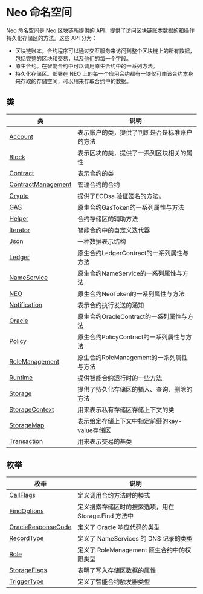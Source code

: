 # Neo 命名空间

Neo 命名空间是 Neo 区块链所提供的 API，提供了访问区块链账本数据的和操作持久化存储区的方法。这些 API 分为：

- 区块链账本。合约程序可以通过交互服务来访问到整个区块链上的所有数据，包括完整的区块和交易，以及他们的每一个字段。
- 原生合约。在智能合约中可以调用原生合约中的一系列方法。
- 持久化存储区。部署在 NEO 上的每一个应用合约都有一块仅可由该合约本身来存取的存储空间，可以用来存取合约中的数据。


## 类

| 类                                        | 说明                       |
| ---------------------------------------- | ------------------------ |
| [Account](neo/Account.md)                | 表示账户的类，提供了判断是否是标准账户的方法        |
| [Block](neo/Block.md)                    | 表示区块的类，提供了一系列区块相关的属性     |
| [Contract](neo/Contract.md)              | 表示合约的类                   |
| [ContractManagement](neo/ContractManagement.md) | 管理合约的合约 |
| [Crypto](neo/Crypto.md)              | 提供了ECDsa 验证签名的方法。                   |
| [GAS](neo/Gas.md)        | 原生合约GasToken的一系列属性与方法                |
| [Helper](neo/Helper.md)              | 合约存储区的辅助方法                   |
| [Iterator](neo/Iterator.md)              | 智能合约中的自定义迭代器                   |
| [Json](neo/Json.md)              | 一种数据表示结构                   |
| [Ledger](neo/Ledger.md)  | 原生合约LedgerContract的一系列属性与方法 |
| [NameService](neo/NameService.md) | 原生合约NameService的一系列属性与方法 |
| [NEO](neo/Neo.md)        |         原生合约NeoToken的一系列属性与方法        |
| [Notification](neo/Notification.md)              | 表示合约执行发送的通知                   |
| [Oracle](neo/Oracle.md) | 原生合约OracleContract的一系列属性与方法 |
| [Policy](neo/Policy.md) | 原生合约PolicyContract的一系列属性与方法 |
| [RoleManagement](neo/RoleManagement.md) | 原生合约RoleManagement的一系列属性与方法 |
| [Runtime](neo/Runtime.md)                | 提供智能合约运行时的一些方法     |
| [Storage](neo/Storage.md)                | 提供了持久化存储区的插入、查询、删除的方法    |
| [StorageContext](neo/StorageContext.md)  | 用来表示私有存储区存储上下文的类   |
| [StorageMap](neo/StorageMap.md)  | 表示给定存储上下文中指定前缀的key-value存储区   |
| [Transaction](neo/Transaction.md)        | 用来表示交易的基类                |

## 枚举

| 枚举                                       | 说明                        |
| ---------------------------------------- | ------------------------- |
| [CallFlags](neo/CallFlags.md) | 定义调用合约方法时的模式|
| [FindOptions](neo/FindOptions.md) | 定义搜索存储区时的搜索选项，用在 Storage.Find 方法中 |
| [OracleResponseCode](neo/OracleResponseCode.md) | 定义了 Oracle 响应代码的类型 |
| [RecordType](neo/RecordType.md) | 定义了 NameServices 的 DNS 记录的类型 |
| [Role](neo/Role.md) | 定义了 RoleManagement 原生合约中的权限类型 |
| [StorageFlags](neo/StorageFlags.md)  | 表明了写入存储区数据的属性 |
| [TriggerType](neo/TriggerType.md) | 定义了智能合约触发器类型 |

